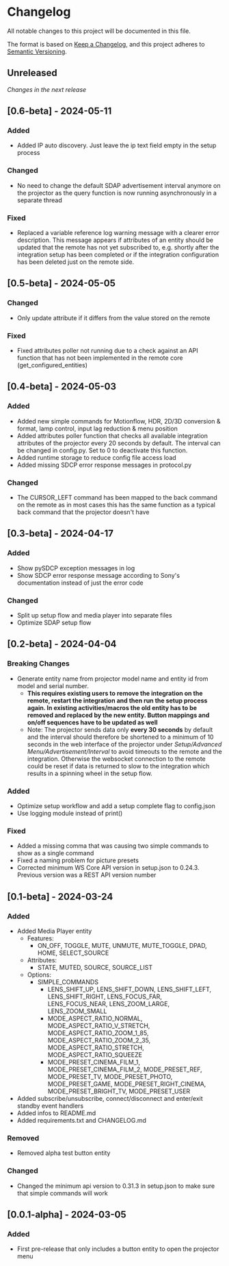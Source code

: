 # Changelog

All notable changes to this project will be documented in this file.

The format is based on [Keep a Changelog](https://keepachangelog.com/en/1.1.0/),
and this project adheres to [Semantic Versioning](https://semver.org/spec/v2.0.0.html).

## Unreleased

*Changes in the next release*

## [0.6-beta] - 2024-05-11

### Added
- Added IP auto discovery. Just leave the ip text field empty in the setup process

### Changed
- No need to change the default SDAP advertisement interval anymore on the projector as the query function is now running asynchronously in a separate thread
  
### Fixed
- Replaced a variable reference log warning message with a clearer error description. This message appears if attributes of an entity should be updated that the remote has not yet subscribed to, e.g. shortly after the integration setup has been completed or if the integration configuration has been deleted just on the remote side.

## [0.5-beta] - 2024-05-05

### Changed
- Only update attribute if it differs from the value stored on the remote

### Fixed
- Fixed attributes poller not running due to a check against an API function that has not been implemented in the remote core (get_configured_entities)

## [0.4-beta] - 2024-05-03

### Added
- Added new simple commands for Motionflow, HDR, 2D/3D conversion & format, lamp control, input lag reduction & menu position
- Added attributes poller function that checks all available integration attributes of the projector every 20 seconds by default. The interval can be changed in config.py. Set to 0 to deactivate this function.
- Added runtime storage to reduce config file access load
- Added missing SDCP error response messages in protocol.py
  
### Changed
- The CURSOR_LEFT command has been mapped to the back command on the remote as in most cases this has the same function as a typical back command that the projector doesn't have

## [0.3-beta] - 2024-04-17

### Added
- Show pySDCP exception messages in log
- Show SDCP error response message according to Sony's documentation instead of just the error code

### Changed
- Split up setup flow and media player into separate files
- Optimize SDAP setup flow

## [0.2-beta] - 2024-04-04

### Breaking Changes
- Generate entity name from projector model name and entity id from model and serial number.
  - **This requires existing users to remove the integration on the remote, restart the integration and then run the setup process again. In existing activities/macros the old entity has to be removed and replaced by the new entity. Button mappings and on/off sequences have to be updated as well**
  - Note: The projector sends data only **every 30 seconds** by default and the interval should therefore be shortened to a minimum of 10 seconds in the web interface of the projector under _Setup/Advanced Menu/Advertisement/Interval_ to avoid timeouts to the remote and the integration. Otherwise the websocket connection to the remote could be reset if data is returned to slow to the integration which results in a spinning wheel in the setup flow.

### Added
- Optimize setup workflow and add a setup complete flag to config.json
- Use logging module instead of print()

### Fixed
- Added a missing comma that was causing two simple commands to show as a single command
- Fixed a naming problem for picture presets
- Corrected minimum WS Core API version in setup.json to 0.24.3. Previous version was a REST API version number

## [0.1-beta] - 2024-03-24

### Added

- Added Media Player entity
    - Features:
      - ON_OFF, TOGGLE, MUTE, UNMUTE, MUTE_TOGGLE, DPAD, HOME, SELECT_SOURCE
    - Attributes:
      - STATE, MUTED, SOURCE, SOURCE_LIST
    - Options:
      - SIMPLE_COMMANDS
        - LENS_SHIFT_UP, LENS_SHIFT_DOWN, LENS_SHIFT_LEFT, LENS_SHIFT_RIGHT, LENS_FOCUS_FAR, LENS_FOCUS_NEAR, LENS_ZOOM_LARGE, LENS_ZOOM_SMALL
        - MODE_ASPECT_RATIO_NORMAL, MODE_ASPECT_RATIO_V_STRETCH, MODE_ASPECT_RATIO_ZOOM_1_85, MODE_ASPECT_RATIO_ZOOM_2_35, MODE_ASPECT_RATIO_STRETCH, MODE_ASPECT_RATIO_SQUEEZE
        - MODE_PRESET_CINEMA_FILM_1, MODE_PRESET_CINEMA_FILM_2, MODE_PRESET_REF, MODE_PRESET_TV, MODE_PRESET_PHOTO, MODE_PRESET_GAME, MODE_PRESET_RIGHT_CINEMA, MODE_PRESET_BRIGHT_TV, MODE_PRESET_USER
- Added subscribe/unsubscribe, connect/disconnect and enter/exit standby event handlers
- Added infos to README.md
- Added requirements.txt and CHANGELOG.md


### Removed

- Removed alpha test button entity

### Changed

- Changed the minimum api version to 0.31.3 in setup.json to make sure that simple commands will work

## [0.0.1-alpha] - 2024-03-05

### Added

- First pre-release that only includes a button entity to open the projector menu
